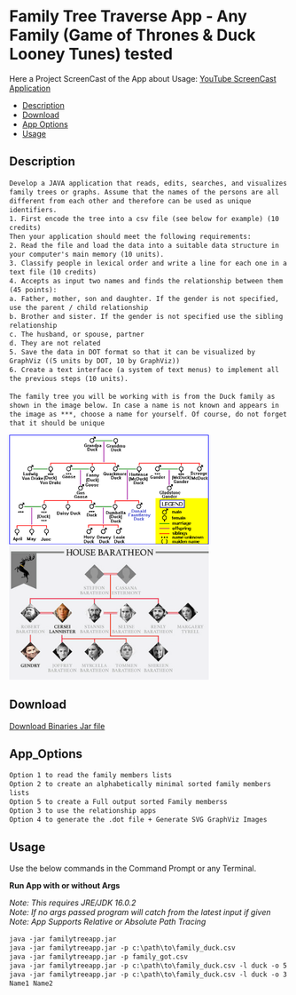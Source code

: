 # Family Tree Traverse App - Any Family (Game of Thrones & Duck Looney Tunes) tested

Here a Project ScreenCast of the App about Usage: [YouTube ScreenCast Application](https://youtu.be/Uo_C_LJLYE0)

<!-- TOC depthFrom:2 depthTo:6 withLinks:1 updateOnSave:1 orderedList:0 -->

- [Description](#description)
- [Download](#download)
- [App Options](#app_options)
- [Usage](#usage)

<!-- /TOC -->

## Description

```
Develop a JAVA application that reads, edits, searches, and visualizes family trees or graphs. Assume that the names of the persons are all different from each other and therefore can be used as unique identifiers.
1. First encode the tree into a csv file (see below for example) (10 credits)
Then your application should meet the following requirements:
2. Read the file and load the data into a suitable data structure in your computer's main memory (10 units).
3. Classify people in lexical order and write a line for each one in a text file (10 credits)
4. Accepts as input two names and finds the relationship between them (45 points):
a. Father, mother, son and daughter. If the gender is not specified, use the parent / child relationship
b. Brother and sister. If the gender is not specified use the sibling relationship
c. The husband, or spouse, partner
d. They are not related
5. Save the data in DOT format so that it can be visualized by GraphViz ((5 units by DOT, 10 by GraphViz))
6. Create a text interface (a system of text menus) to implement all the previous steps (10 units).

The family tree you will be working with is from the Duck family as shown in the image below. In case a name is not known and appears in the image as ***, choose a name for yourself. Of course, do not forget that it should be unique
```

<img src="resources/FamilyTreeImages/Duck.png" width="360">
<img src="resources/FamilyTreeImages/GameOfThrones.png" width="360">

## Download

[Download Binaries Jar file](https://github.com/JotunMichael/Data-Structures-Algorithms/releases/tag/v0.1)

## App_Options

```
Option 1 to read the family members lists
Option 2 to create an alphabetically minimal sorted family members lists
Option 5 to create a Full output sorted Family memberss
Option 3 to use the relationship apps
Option 4 to generate the .dot file + Generate SVG GraphViz Images
```

## Usage

Use the below commands in the Command Prompt or any Terminal.

**Run App with or without Args**

*Note: This requires JRE/JDK 16.0.2*\
*Note: If no args passed program will catch from the latest input if given*\
*Note: App Supports Relative or Absolute Path Tracing*

```
java -jar familytreeapp.jar
java -jar familytreeapp.jar -p c:\path\to\family_duck.csv
java -jar familytreeapp.jar -p family_got.csv
java -jar familytreeapp.jar -p c:\path\to\family_duck.csv -l duck -o 5
java -jar familytreeapp.jar -p c:\path\to\family_duck.csv -l duck -o 3 Name1 Name2
```
